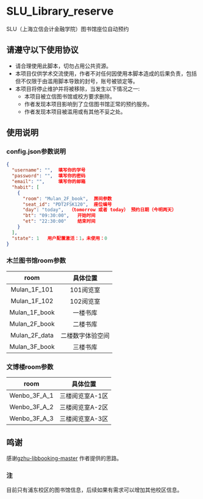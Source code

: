 # SLU_Library_reserve
SLU（上海立信会计金融学院）图书馆座位自动预约

## 请遵守以下使用协议
- 请合理使用此脚本，切勿占用公共资源。
- 本项目仅供学术交流使用，作者不对任何因使用本脚本造成的后果负责，包括但不仅限于由滥用脚本导致的封号，账号被锁定等。
- 本项目将停止维护并将被移除，当发生以下情况之一:  
  - 本项目被立信图书馆或校方要求删除。
  - 作者发现本项目影响到了立信图书馆正常的预约服务。
  - 作者发现本项目被滥用或有其他不妥之处。

## 使用说明
### config.json参数说明
```json
{
  "username": "",  填写你的学号
  "password": "",  填写你的密码
  "email": "",     填写你的邮箱
  "habit": [
    {
      "room": "Mulan_2F_book",  房间参数
      "seat_id": "PDT2FSK120",  座位编号
      "day": "today",  （tomorrow 或者 today） 预约日期（今明两天）
      "bt": "09:30:00",   开始时间
      "et": "22:30:00"    结束时间
    }
  ],
  "state": 1   用户配置激活：1，未使用：0
}
```

### 木兰图书馆room参数
|  room   | 具体位置  |
|  :----:  | :----:  |
| Mulan_1F_101  | 101阅览室 |
| Mulan_1F_102  | 102阅览室 |
| Mulan_1F_book  | 一楼书库 |
| Mulan_2F_book  | 二楼书库 |
| Mulan_2F_data  | 二楼数字体验空间 |
| Mulan_3F_book  | 三楼书库 |

### 文博楼room参数
|  room   | 具体位置  |
|  :----:  | :----:  |
| Wenbo_3F_A_1  | 三楼阅览室A-1区 |
| Wenbo_3F_A_2  | 三楼阅览室A-2区 |
| Wenbo_3F_A_3  | 三楼阅览室A-3区 |

## 鸣谢
感谢[gzhu-libbooking-master](https://github.com/lighthookyu/gzhu-libbooking-master) 作者提供的思路。

### 注
目前只有浦东校区的图书馆信息，后续如果有需求可以增加其他校区信息。 
